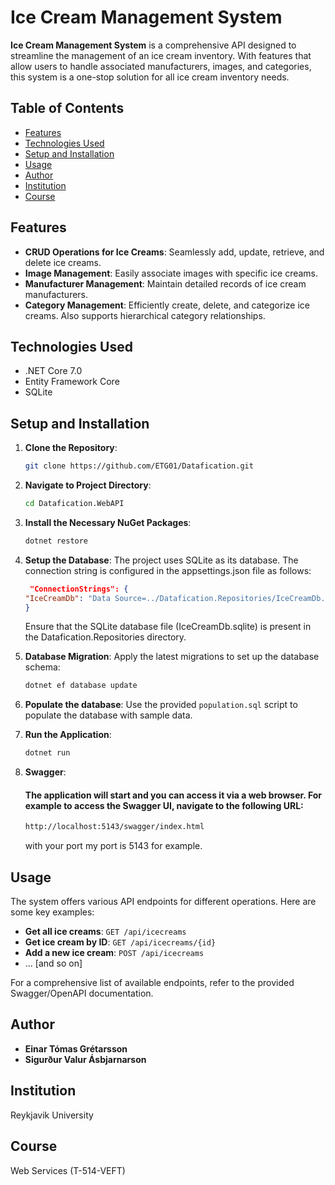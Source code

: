 # Ice Cream Management System

**Ice Cream Management System** is a comprehensive API designed to streamline the management of an ice cream inventory. With features that allow users to handle associated manufacturers, images, and categories, this system is a one-stop solution for all ice cream inventory needs.

## Table of Contents

- [Features](#features)
- [Technologies Used](#technologies-used)
- [Setup and Installation](#setup-and-installation)
- [Usage](#usage)
- [Author](#author)
- [Institution](#institution)
- [Course](#course)

## Features

- **CRUD Operations for Ice Creams**: Seamlessly add, update, retrieve, and delete ice creams.
- **Image Management**: Easily associate images with specific ice creams.
- **Manufacturer Management**: Maintain detailed records of ice cream manufacturers.
- **Category Management**: Efficiently create, delete, and categorize ice creams. Also supports hierarchical category relationships.

## Technologies Used

- .NET Core 7.0
- Entity Framework Core
- SQLite

## Setup and Installation

1. **Clone the Repository**:
   ```bash
   git clone https://github.com/ETG01/Datafication.git
   ```

2. **Navigate to Project Directory**:
   ```bash
   cd Datafication.WebAPI
   ```

3. **Install the Necessary NuGet Packages**:
   ```bash
   dotnet restore
   ```

4. **Setup the Database**: The project uses SQLite as its database. The connection string is configured in the appsettings.json file as follows:

    ```json
     "ConnectionStrings": {
    "IceCreamDb": "Data Source=../Datafication.Repositories/IceCreamDb.sqlite"
   }
    ```
   Ensure that the SQLite database file (IceCreamDb.sqlite) is present in the Datafication.Repositories directory.

5. **Database Migration**: Apply the latest migrations to set up the database schema:
   ```bash
   dotnet ef database update
   ```

6. **Populate the database**: Use the provided `population.sql` script to populate the database with sample data.


7. **Run the Application**:
   ```bash
   dotnet run
   ```
8. **Swagger**:
   #### The application will start and you can access it via a web browser. For example to access the Swagger UI, navigate to the following URL:
    ```sh
   http://localhost:5143/swagger/index.html
   ```
   with your port my port is 5143 for example.


## Usage

The system offers various API endpoints for different operations. Here are some key examples:

- **Get all ice creams**: `GET /api/icecreams`
- **Get ice cream by ID**: `GET /api/icecreams/{id}`
- **Add a new ice cream**: `POST /api/icecreams`
- ... [and so on]

For a comprehensive list of available endpoints, refer to the provided Swagger/OpenAPI documentation.


## Author

- **Einar Tómas Grétarsson**
- **Sigurður Valur Ásbjarnarson**

## Institution

Reykjavik University

## Course

Web Services (T-514-VEFT)
